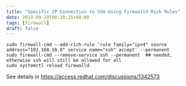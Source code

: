 ```yaml
---
title: "Specific IP Connection to SSH Using Firewalld Rich Rules"
date: 2019-09-28T00:20:25+08:00
tags: [firewall]
draft: false
---
```


```
sudo firewall-cmd --add-rich-rule 'rule family="ipv4" source address="192.168.10.9" service name="ssh" accept' --permanent
sudo firewall-cmd --remove-service ssh --permanent  ## needed, otherwise ssh will still be allowed for all
sudo systemctl reload firewalld
```

See details in https://access.redhat.com/discussions/1342573
